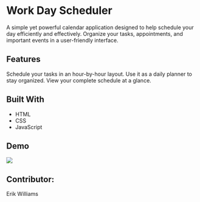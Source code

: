 # Work Day Scheduler

A simple yet powerful calendar application designed to help schedule your day efficiently and effectively. Organize your tasks, appointments, and important events in a user-friendly interface.

## Features

Schedule your tasks in an hour-by-hour layout.
Use it as a daily planner to stay organized.
View your complete schedule at a glance.

## Built With

- HTML
- CSS
- JavaScript

## Demo

![](./assets/image/demo.gif)

## Contributor:

Erik Williams
